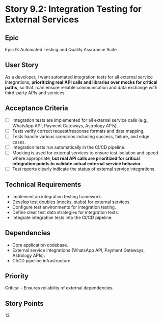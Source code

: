 # Story 9.2: Integration Testing for External Services

## Epic

Epic 9: Automated Testing and Quality Assurance Suite

## User Story

As a developer, I want automated integration tests for all external service integrations, **prioritizing real API calls and libraries over mocks for critical paths**, so that I can ensure reliable communication and data exchange with third-party APIs and services.

## Acceptance Criteria

- [ ] Integration tests are implemented for all external service calls (e.g., WhatsApp API, Payment Gateways, Astrology APIs).
- [ ] Tests verify correct request/response formats and data mapping.
- [ ] Tests handle various scenarios including success, failure, and edge cases.
- [ ] Integration tests run automatically in the CI/CD pipeline.
- [ ] Mocking is used for external services to ensure test isolation and speed where appropriate, **but real API calls are prioritized for critical integration points to validate actual external service behavior.**
- [ ] Test reports clearly indicate the status of external service integrations.

## Technical Requirements

- Implement an integration testing framework.
- Develop test doubles (mocks, stubs) for external services.
- Configure test environments for integration testing.
- Define clear test data strategies for integration tests.
- Integrate integration tests into the CI/CD pipeline.

## Dependencies

- Core application codebase.
- External service integrations (WhatsApp API, Payment Gateways, Astrology APIs).
- CI/CD pipeline infrastructure.

## Priority

Critical - Ensures reliability of external dependencies.

## Story Points

13
